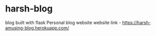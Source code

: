 # harsh-blog
blog built with flask
Personal blog website
website link - https://harsh-amusing-blog.herokuapp.com/
